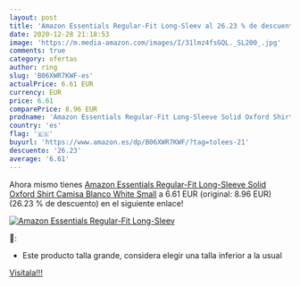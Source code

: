 ```yaml
---
layout: post
title: 'Amazon Essentials Regular-Fit Long-Sleev al 26.23 % de descuento'
date: 2020-12-28 21:18:53
image: 'https://m.media-amazon.com/images/I/31lmz4fsGQL._SL200_.jpg'
comments: true
category: ofertas
author: ring
slug: 'B06XWR7KWF-es'
actualPrice: 6.61 EUR
currency: EUR
price: 6.61
comparePrice: 8.96 EUR
prodname: 'Amazon Essentials Regular-Fit Long-Sleeve Solid Oxford Shirt Camisa  Blanco  White   Small'
country: 'es'
flag: '🇪🇸'
buyurl: 'https://www.amazon.es/dp/B06XWR7KWF/?tag=tolees-21'
descuento: '26.23'
average: '6.61'
---
```


Ahora mismo tienes [Amazon Essentials Regular-Fit Long-Sleeve Solid Oxford Shirt Camisa  Blanco  White   Small](https://www.amazon.es/dp/B06XWR7KWF/?tag=tolees-21) a 6.61 EUR (original: 8.96 EUR) (26.23 %  de descuento) en el siguiente enlace!

[![Amazon Essentials Regular-Fit Long-Sleev](https://m.media-amazon.com/images/I/31lmz4fsGQL._SL200_.jpg)](https://www.amazon.es/dp/B06XWR7KWF/?tag=tolees-21)

🔎:

- Este producto talla grande, considera elegir una talla inferior a la usual

[Visítala!!!](https://www.amazon.es/dp/B06XWR7KWF/?tag=tolees-21)
